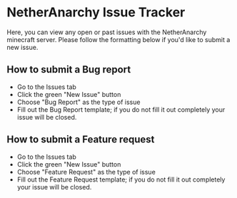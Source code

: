 # NetherAnarchy Issue Tracker
Here, you can view any open or past issues with the NetherAnarchy minecraft server. Please follow the formatting below if you'd like to submit a new issue.

## How to submit a Bug report
- Go to the Issues tab
- Click the green "New Issue" button
- Choose "Bug Report" as the type of issue
- Fill out the Bug Report template; if you do not fill it out completely your issue will be closed.

## How to submit a Feature request
- Go to the Issues tab
- Click the green "New Issue" button
- Choose "Feature Request" as the type of issue
- Fill out the Feature Request template; if you do not fill it out completely your issue will be closed.
